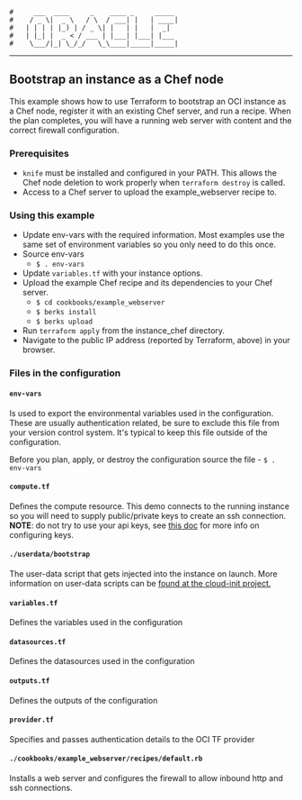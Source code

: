     #     ___  ____     _    ____ _     _____
    #    / _ \|  _ \   / \  / ___| |   | ____|
    #   | | | | |_) | / _ \| |   | |   |  _|
    #   | |_| |  _ < / ___ | |___| |___| |___
    #    \___/|_| \_/_/   \_\____|_____|_____|
***
## Bootstrap an instance as a Chef node
This example shows how to use Terraform to bootstrap an OCI instance as a Chef node, register it with an existing Chef server, and run a recipe. When the plan completes, you will have a running web server with content and the correct firewall configuration.

### Prerequisites

* `knife` must be installed and configured in your PATH. This allows the Chef node deletion to work properly when `terraform destroy` is called.
* Access to a Chef server to upload the example_webserver recipe to.

### Using this example
* Update env-vars with the required information. Most examples use the same set of environment variables so you only need to do this once.
* Source env-vars
  * `$ . env-vars`
* Update `variables.tf` with your instance options.
* Upload the example Chef recipe and its dependencies to your Chef server.
  * `$ cd cookbooks/example_webserver`
  * `$ berks install`
  * `$ berks upload`
* Run `terraform apply` from the instance_chef directory.
* Navigate to the public IP address (reported by Terraform, above) in your browser.

### Files in the configuration

#### `env-vars`
Is used to export the environmental variables used in the configuration. These are usually authentication related, be sure to exclude this file from your version control system. It's typical to keep this file outside of the configuration.

Before you plan, apply, or destroy the configuration source the file -
`$ . env-vars`

#### `compute.tf`
Defines the compute resource. This demo connects to the running instance
so you will need to supply public/private keys to create an ssh connection.
**NOTE**: do not try to use your api keys, see [this doc](https://docs.us-phoenix-1.oraclecloud.com/Content/Compute/Tasks/managingkeypairs.htm)
for more info on configuring keys.

#### `./userdata/bootstrap`
The user-data script that gets injected into the instance on launch. More information on user-data scripts can be [found at the cloud-init project.](https://cloudinit.readthedocs.io/en/latest/topics/format.html)

#### `variables.tf`
Defines the variables used in the configuration

#### `datasources.tf`
Defines the datasources used in the configuration

#### `outputs.tf`
Defines the outputs of the configuration

#### `provider.tf`
Specifies and passes authentication details to the OCI TF provider

#### `./cookbooks/example_webserver/recipes/default.rb`
Installs a web server and configures the firewall to allow inbound http and ssh connections.
